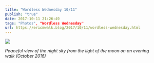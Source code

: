 ```yaml
---
title: "Wordless Wednesday 10/11"
publish: "true"
date: 2017-10-11 21:26:49
tags: "Photos", "Wordless Wednesday"
url: https://ericmwalk.blog/2017/10/11/wordless-wednesday.html
---
```


![](https://ericmwalk.blog/uploads/2022/1af0ec9734.jpg)

*Peaceful view of the night sky from the light of the moon on an evening walk (October 2016)*